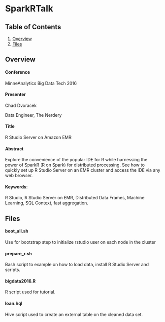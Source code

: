 # SparkRTalk

## Table of Contents
  1. [Overview](#overview)
  2. [Files](#files)

## <a name="overview"><a/>Overview

#### Conference
MinneAnalytics Big Data Tech 2016

#### Presenter
Chad Dvoracek

Data Engineer, The Nerdery

#### Title
R Studio Server on Amazon EMR

#### Abstract
Explore the convenience of the popular IDE for R while harnessing 
the power of SparkR (R on Spark) for distributed processing. See how to 
quickly set up R Studio Server on an EMR cluster and access the IDE via any 
web browser.  

#### Keywords: 
R Studio, R Studio Server on EMR, Distributed Data Frames, Machine Learning, SQL Context, fast aggregation. 
 

## <a name="files"><a/>Files

#### boot_all.sh
Use for bootstrap step to initialize rstudio user on each node in the cluster

#### prepare_r.sh
Bash script to example on how to load data, install R Studio Server and scripts.

#### bigdata2016.R
R script used for tutorial.

#### loan.hql
Hive script used to create an external table on the cleaned data set.


